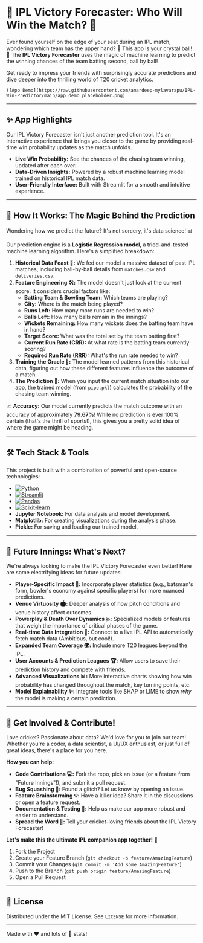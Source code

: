 # 🏏 IPL Victory Forecaster: Who Will Win the Match? 🔮

Ever found yourself on the edge of your seat during an IPL match, wondering which team has the upper hand? 🤔 This app is your crystal ball! 🔮 The **IPL Victory Forecaster** uses the magic of machine learning to predict the winning chances of the team batting second, ball by ball!

Get ready to impress your friends with surprisingly accurate predictions and dive deeper into the thrilling world of T20 cricket analytics.

<!-- Placeholder for a cool GIF or screenshot of the app in action! -->
`![App Demo](https://raw.githubusercontent.com/amardeep-mylavarapu/IPL-Win-Predictor/main/app_demo_placeholder.png)`
<!-- TODO: Replace with actual GIF/Screenshot link -->

---

## ✨ App Highlights

Our IPL Victory Forecaster isn't just another prediction tool. It's an interactive experience that brings you closer to the game by providing real-time win probability updates as the match unfolds.

*   **Live Win Probability:** See the chances of the chasing team winning, updated after each over.
*   **Data-Driven Insights:** Powered by a robust machine learning model trained on historical IPL match data.
*   **User-Friendly Interface:** Built with Streamlit for a smooth and intuitive experience.

---

## 🚀 How It Works: The Magic Behind the Prediction

Wondering how we predict the future? It's not sorcery, it's data science! 📊

Our prediction engine is a **Logistic Regression model**, a tried-and-tested machine learning algorithm. Here's a simplified breakdown:

1.  **Historical Data Feast 📜:** We fed our model a massive dataset of past IPL matches, including ball-by-ball details from `matches.csv` and `deliveries.csv`.
2.  **Feature Engineering 🛠️:** The model doesn't just look at the current score. It considers crucial factors like:
    *   **Batting Team & Bowling Team:** Which teams are playing?
    *   **City:** Where is the match being played?
    *   **Runs Left:** How many more runs are needed to win?
    *   **Balls Left:** How many balls remain in the innings?
    *   **Wickets Remaining:** How many wickets does the batting team have in hand?
    *   **Target Score:** What was the total set by the team batting first?
    *   **Current Run Rate (CRR):** At what rate is the batting team currently scoring?
    *   **Required Run Rate (RRR):** What's the run rate needed to win?
3.  **Training the Oracle 🧠:** The model learned patterns from this historical data, figuring out how these different features influence the outcome of a match.
4.  **The Prediction 🎯:** When you input the current match situation into our app, the trained model (from `pipe.pkl`) calculates the probability of the chasing team winning.

📈 **Accuracy:** Our model currently predicts the match outcome with an accuracy of approximately **79.67%**! While no prediction is ever 100% certain (that's the thrill of sports!), this gives you a pretty solid idea of where the game might be heading.

---

## 🛠️ Tech Stack & Tools

This project is built with a combination of powerful and open-source technologies:

*   [![Python](https://img.shields.io/badge/Python-3776AB?style=for-the-badge&logo=python&logoColor=white)](https://www.python.org/)
*   [![Streamlit](https://img.shields.io/badge/Streamlit-FF4B4B?style=for-the-badge&logo=streamlit&logoColor=white)](https://streamlit.io/)
*   [![Pandas](https://img.shields.io/badge/Pandas-150458?style=for-the-badge&logo=pandas&logoColor=white)](https://pandas.pydata.org/)
*   [![Scikit-learn](https://img.shields.io/badge/Scikit--learn-F7931E?style=for-the-badge&logo=scikit-learn&logoColor=white)](https://scikit-learn.org/)
*   **Jupyter Notebook:** For data analysis and model development.
*   **Matplotlib:** For creating visualizations during the analysis phase.
*   **Pickle:** For saving and loading our trained model.

---

## 🔮 Future Innings: What's Next?

We're always looking to make the IPL Victory Forecaster even better! Here are some electrifying ideas for future updates:

*   **Player-Specific Impact 🌟:** Incorporate player statistics (e.g., batsman's form, bowler's economy against specific players) for more nuanced predictions.
*   **Venue Virtuosity 🏟️:** Deeper analysis of how pitch conditions and venue history affect outcomes.
*   **Powerplay & Death Over Dynamics 💥:** Specialized models or features that weigh the importance of critical phases of the game.
*   **Real-time Data Integration 📡:** Connect to a live IPL API to automatically fetch match data (Ambitious, but cool!).
*   **Expanded Team Coverage 🌍:** Include more T20 leagues beyond the IPL.
*   **User Accounts & Prediction Leagues 🏆:** Allow users to save their prediction history and compete with friends.
*   **Advanced Visualizations 📊:** More interactive charts showing how win probability has changed throughout the match, key turning points, etc.
*   **Model Explainability ✨:** Integrate tools like SHAP or LIME to show *why* the model is making a certain prediction.

---

## 🙌 Get Involved & Contribute!

Love cricket? Passionate about data? We'd love for you to join our team! Whether you're a coder, a data scientist, a UI/UX enthusiast, or just full of great ideas, there's a place for you here.

**How you can help:**

*   **Code Contributions 💻:** Fork the repo, pick an issue (or a feature from "Future Innings"!), and submit a pull request.
*   **Bug Squashing 🐛:** Found a glitch? Let us know by opening an issue.
*   **Feature Brainstorming 💡:** Have a killer idea? Share it in the discussions or open a feature request.
*   **Documentation & Testing 📝:** Help us make our app more robust and easier to understand.
*   **Spread the Word 📣:** Tell your cricket-loving friends about the IPL Victory Forecaster!

**Let's make this the ultimate IPL companion app together!** 🚀

1.  Fork the Project
2.  Create your Feature Branch (`git checkout -b feature/AmazingFeature`)
3.  Commit your Changes (`git commit -m 'Add some AmazingFeature'`)
4.  Push to the Branch (`git push origin feature/AmazingFeature`)
5.  Open a Pull Request

---

## 📜 License

Distributed under the MIT License. See `LICENSE` for more information.

---

Made with ❤️ and lots of 🏏 stats!
